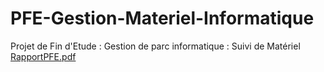 # PFE-Gestion-Materiel-Informatique
Projet de Fin d'Etude :
Gestion de parc informatique : Suivi de Matériel
[RapportPFE.pdf](https://github.com/user-attachments/files/16674990/RapportPFE.pdf)

